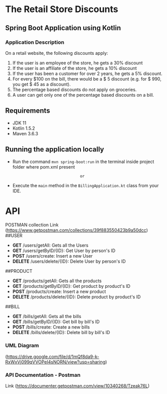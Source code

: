# The Retail Store Discounts
## Spring Boot Application using Kotlin

### Application Description
On a retail website, the following discounts apply:
1. If the user is an employee of the store, he gets a 30% discount
2. If the user is an affiliate of the store, he gets a 10% discount
3. If the user has been a customer for over 2 years, he gets a 5% discount.
4. For every $100 on the bill, there would be a $ 5 discount (e.g. for $ 990, you get $ 45
   as a discount).
5. The percentage based discounts do not apply on groceries.
6. A user can get only one of the percentage based discounts on a bill.

## Requirements
- JDK 11
- Kotlin 1.5.2
- Maven  3.6.3
## Running the application locally
- Run the command `mvn spring-boot:run` in the terminal inside project folder where pom.xml present

                                    or
  
- Execute the `main` method in the `BillingApplication.kt` class from your IDE.

# API
 POSTMAN collection Link
 (https://www.getpostman.com/collections/39f883550423b9a50dcc)
##USER
* **GET** /users/getAll: Gets all the Users
* **GET** /users/getByID/{ID}: Get User by person's ID
* **POST** /users/create: Insert a new User
* **DELETE** /users/delete/{ID}: Delete User by person's ID

##PRODUCT
* **GET** /products/getAll: Gets all the products
* **GET** /products/getByID/{ID}: Get product by product's ID
* **POST** /products/create: Insert a new product
* **DELETE** /products/delete/{ID}: Delete product by product's ID

##BILL
* **GET** /bills/getAll: Gets all the bills
* **GET** /bills/getByID/{ID}: Get bill by bill's ID
* **POST** /bills/create: Create a new bills
* **DELETE** /bills/delete/{ID}: Delete bill by bill's ID

### UML Diagram
(https://drive.google.com/file/d/1mQf8da9-k-RxWxVj099qVVOPeI4sNORN/view?usp=sharing)
### API Documentation - Postman
Link (https://documenter.getpostman.com/view/10340268/Tzeak76L)

